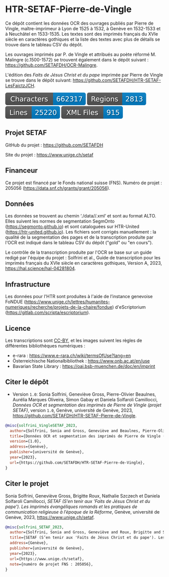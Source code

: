 # HTR-SETAF-Pierre-de-Vingle

Ce dépôt contient les données OCR des ouvrages publiés par Pierre de Vingle, maître-imprimeur à Lyon de 1525 à 1532, à Genève en 1532-1533 et à Neuchâtel en 1533-1535. Les textes sont des imprimés français du XVIe siècle en caractères gothiques et la liste des textes avec plus de détails se trouve dans le tableau CSV du dépôt.

Les ouvrages imprimés par P. de Vingle et attribués au poète réformé M. Malingre (c.1500-1572) se trouvent également dans le dépôt suivant : https://github.com/SETAFDH/OCR-Malingre. 

L'édition des *Faits de Jésus Christ et du pape* imprimée par Pierre de Vingle se trouve dans le dépôt suivant: https://github.com/SETAFDH/HTR-SETAF-LesFaictzJCH.

![characters badge](badges/characters.svg) ![regions badge](badges/regions.svg) ![lines badge](badges/lines.svg) ![files badge](badges/files.svg)


## Projet SETAF

GitHub du projet : https://github.com/SETAFDH 

Site du projet : https://www.unige.ch/setaf


## Financeur

Ce projet est financé par le Fonds national suisse (FNS). Numéro de projet : 205056 (https://data.snf.ch/grants/grant/205056).


## Données

Les données se trouvent au chemin ‘./data//.xml‘ et sont au format ALTO. Elles suivent les normes de segmentation SegmOnto (https://segmonto.github.io) et sont cataloguées sur HTR-United (https://htr-united.github.io). Les fichiers sont corrigés manuellement : la qualité de la segmentation des pages et de la transcription produite par l'OCR est indiqué dans le tableau CSV du dépôt ("gold" ou "en cours").

Le contrôle de la transcription produite par l'OCR se base sur un guide redigé par l'équipe du projet : Solfrini et al., Guide de transcription pour les imprimés français du XVIe siècle en caractères gothiques, Version A, 2023, https://hal.science/hal-04281804.


## Infrastructure

Les données pour l'HTR sont produites à l'aide de l’instance genevoise FoNDUE (https://www.unige.ch/lettres/humanites-numeriques/recherche/projets-de-la-chaire/fondue) d'eScriptorium (https://gitlab.com/scripta/escriptorium).


## Licence

Les transcriptions sont [CC-BY](https://creativecommons.org/licenses/by/4.0), et les images suivent les règles de différentes bibliothèques numériques :
- e-rara : https://www.e-rara.ch/wiki/termsOfUse?lang=en
- Österreichische Nationalbibliothek : https://www.onb.ac.at/en/use
- Bavarian State Library : https://oai.bsb-muenchen.de/doc/en/imprint


## Citer le dépôt

- Version `1.0`: Sonia Solfrini, Geneviève Gross, Pierre-Olivier Beaulnes, Aurélia Marques Oliveira, Simon Gabay et Daniela Solfaroli Camillocci, _Données OCR et segmentation des imprimés de Pierre de Vingle (projet SETAF)_, version `1.0`, Genève, université de Genève, 2023, https://github.com/SETAFDH/HTR-SETAF-Pierre-de-Vingle.

```bibtex
@misc{solfrini_VingleSETAF_2023,
  author={Solfrini, Sonia and Gross, Geneviève and Beaulnes, Pierre-Olivier and Marques Oliveira, Aurélia, and Gabay, Simon and Solfaroli Camillocci, Daniela},
  title={Données OCR et segmentation des imprimés de Pierre de Vingle (projet SETAF)},
  version={1.0},
  address={Genève},
  publisher={université de Genève},
  year={2023},
  url={https://github.com/SETAFDH/HTR-SETAF-Pierre-de-Vingle},
}
```

## Citer le projet

Sonia Solfrini, Geneviève Gross, Brigitte Roux, Nathalie Szczech et Daniela Solfaroli Camillocci, _SETAF (S’en tenir aux 'Faits de Jésus Christ et du pape'). Les imprimés évangéliques romands et les pratiques de communication religieuse à l’époque de la Réforme_, Genève, université de Genève, 2023, https://www.unige.ch/setaf.

```bibtex
@misc{solfrini_SETAF_2023,
  author={Solfrini, Sonia and Gross, Geneviève and Roux, Brigitte and Szczech, Nathalie and Solfaroli Camillocci, Daniela},
  title={SETAF (S’en tenir aux 'Faits de Jésus Christ et du pape'). Les imprimés évangéliques romands et les pratiques de communication religieuse à l’époque de la Réforme},
  address={Genève},
  publisher={université de Genève},
  year={2023},
  url={https://www.unige.ch/setaf},
  note={numéro de projet FNS : 205056},
}
```

